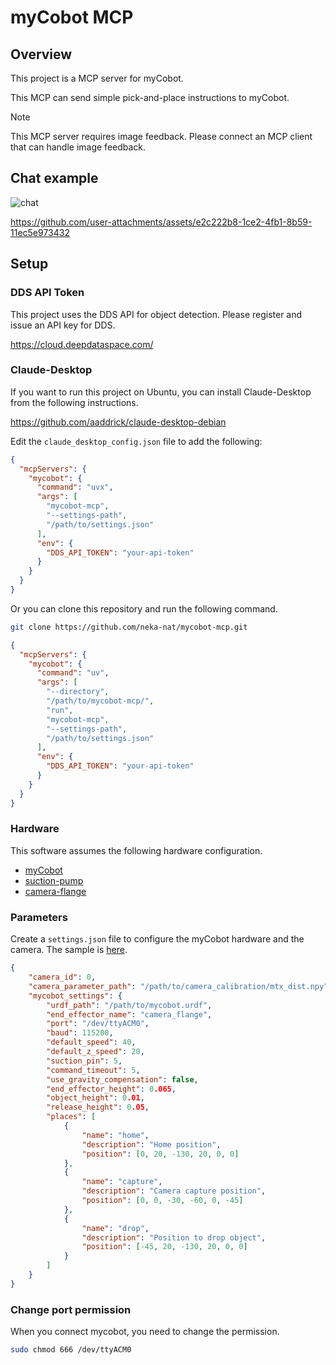# myCobot MCP

## Overview

This project is a MCP server for myCobot.

This MCP can send simple pick-and-place instructions to myCobot.

> [!NOTE]
> This MCP server requires image feedback.
> Please connect an MCP client that can handle image feedback.

## Chat example

![chat](assets/chat_screenshot.png)

https://github.com/user-attachments/assets/e2c222b8-1ce2-4fb1-8b59-11ec5e973432

## Setup

### DDS API Token

This project uses the DDS API for object detection.
Please register and issue an API key for DDS.

https://cloud.deepdataspace.com/

### Claude-Desktop

If you want to run this project on Ubuntu, you can install Claude-Desktop from the following instructions.

https://github.com/aaddrick/claude-desktop-debian

Edit the `claude_desktop_config.json` file to add the following:

```json
{
  "mcpServers": {
    "mycobot": {
      "command": "uvx",
      "args": [
        "mycobot-mcp",
        "--settings-path",
        "/path/to/settings.json"
      ],
      "env": {
        "DDS_API_TOKEN": "your-api-token"
      }
    }
  }
}
```

Or you can clone this repository and run the following command.

```bash
git clone https://github.com/neka-nat/mycobot-mcp.git
```

```json
{
  "mcpServers": {
    "mycobot": {
      "command": "uv",
      "args": [
        "--directory",
        "/path/to/mycobot-mcp/",
        "run",
        "mycobot-mcp",
        "--settings-path",
        "/path/to/settings.json"
      ],
      "env": {
        "DDS_API_TOKEN": "your-api-token"
      }
    }
  }
}
```


### Hardware

This software assumes the following hardware configuration.

* [myCobot](https://shop.elephantrobotics.com/collections/mycobot/products/mycobot-worlds-smallest-and-lightest-six-axis-collaborative-robot)
* [suction-pump](https://shop.elephantrobotics.com/collections/suction-pumps/products/suction-pump-2-0)
* [camera-flange](https://shop.elephantrobotics.com/collections/camera-modules/products/camera-flange-2-0)


### Parameters

Create a `settings.json` file to configure the myCobot hardware and the camera.
The sample is [here](https://github.com/neka-nat/mycobot-mcp/blob/master/data/sample_settings.json).

```json
{
    "camera_id": 0,
    "camera_parameter_path": "/path/to/camera_calibration/mtx_dist.npy",
    "mycobot_settings": {
        "urdf_path": "/path/to/mycobot.urdf",
        "end_effector_name": "camera_flange",
        "port": "/dev/ttyACM0",
        "baud": 115200,
        "default_speed": 40,
        "default_z_speed": 20,
        "suction_pin": 5,
        "command_timeout": 5,
        "use_gravity_compensation": false,
        "end_effector_height": 0.065,
        "object_height": 0.01,
        "release_height": 0.05,
        "places": [
            {
                "name": "home",
                "description": "Home position",
                "position": [0, 20, -130, 20, 0, 0]
            },
            {
                "name": "capture",
                "description": "Camera capture position",
                "position": [0, 0, -30, -60, 0, -45]
            },
            {
                "name": "drop",
                "description": "Position to drop object",
                "position": [-45, 20, -130, 20, 0, 0]
            }
        ]
    }
}
```

### Change port permission

When you connect mycobot, you need to change the permission.

```bash
sudo chmod 666 /dev/ttyACM0
```
